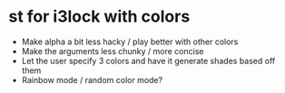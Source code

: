 st for i3lock with colors
===============================
* Make alpha a bit less hacky / play better with other colors
* Make the arguments less chunky / more concise
* Let the user specify 3 colors and have it generate shades based off them
* Rainbow mode / random color mode?
